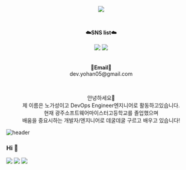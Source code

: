 

<!--
**JiwoOoNam/JiwoOoNam** is a ✨ _special_ ✨ repository because its `README.md` (this file) appears on your GitHub profile.

Here are some ideas to get you started:

- 🔭 I’m currently working on ...
- 🌱 I’m currently learning ...
- 👯 I’m looking to collaborate on ...
- 🤔 I’m looking for help with ...
- 💬 Ask me about ...
- 📫 How to reach me: ...
- 😄 Pronouns: ...
- ⚡ Fun fact: ...
-->

<p align = "center">
<img src="https://capsule-render.vercel.app/api?type=waving&color=auto&height=300&section=header&text=Hello!🌱&fontSize=70" />
</p>
<br>
<p align="center">
    <Strong>☁️SNS list☁️</Strong><br><br>
    <a href="https://www.instagram.com/errornam_3/" target="_blank"><img src="https://img.shields.io/badge/Instagram-E4405F?logo=Instagram&logoColor=white"/></a>
    <a href="https://jiwoo0.tistory.com/manage/posts/" target="_blank"><img src = "https://img.shields.io/badge/Velog-20C997?logo=velog&logoColor=white"></a>
    <br>
<br><br>
<Strong>📧Email📧</Strong><br>dev.yohan05@gmail.com<br>
</p>

<br>

<p align="center">
안녕하세요👐<br>
제 이름은 노가성이고 DevOps Engineer엔지니어로 활동하고있습니다.<br>
현재 광주소프트웨어마이스터고등학교를 졸업했으며<br> 
배움을 중요시하는 개발자/엔지니어로 데굴데굴 구르고 배우고 있습니다!<br>
</p>

![header](https://capsule-render.vercel.app/api?type=waving&color=gradient&height=120&animation=fadeIn&section=footer&text=🌱🍄🌵&fontAlign=70)
### Hi 👋

![](https://img.shields.io/badge/HTML5-E34F26?style=for-the-badge&logo=html5&logoColor=white)
![](https://img.shields.io/badge/CSS-239120?&style=for-the-badge&logo=css3&logoColor=white)
![](https://img.shields.io/badge/R-276DC3?style=for-the-badge&logo=r&logoColor=white)
 
